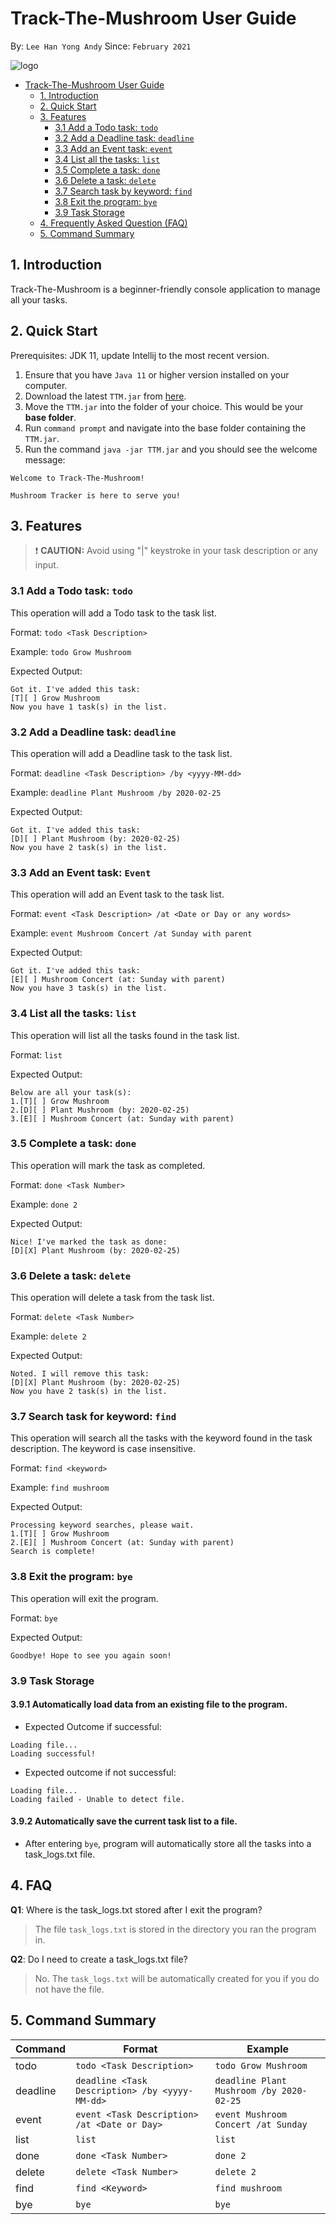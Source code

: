# Track-The-Mushroom User Guide

By: `Lee Han Yong Andy` Since: `February 2021`

![logo](https://encrypted-tbn0.gstatic.com/images?q=tbn:ANd9GcQ1LaKa9rD5VVLnenXNNu_K41jslGmqFI6amA&usqp=CAU)

- [Track-The-Mushroom User Guide](#track-the-mushroom-user-guide)
    * [1. Introduction](#1-introduction)
    * [2. Quick Start](#2-quick-start)
    * [3. Features](#3-features)
      + [3.1 Add a Todo task: `todo`](#31-add-a-todo-task-todo)
      + [3.2 Add a Deadline task: `deadline`](#32-add-a-deadline-task-deadline)
      + [3.3 Add an Event task: `event`](#33-add-an-event-task-event)
      + [3.4 List all the tasks: `list`](#34-list-all-the-tasks-list)
      + [3.5 Complete a task: `done`](#35-complete-a-task-done)
      + [3.6 Delete a task: `delete`](#36-delete-a-task-delete)
      + [3.7 Search task by keyword: `find`](#37-search-task-by-keyword-find)
      + [3.8 Exit the program: `bye`](#38-exit-the-program-bye)
      + [3.9 Task Storage](#39-task-storage)
    * [4. Frequently Asked Question (FAQ)](#4-faq)
    * [5. Command Summary](#5-command-summary)

## 1. Introduction 

Track-The-Mushroom is a beginner-friendly console application to manage all your tasks.

## 2. Quick Start

Prerequisites: JDK 11, update Intellij to the most recent version.

1. Ensure that you have `Java 11` or higher version installed on your computer.
2. Download the latest `TTM.jar` from [here](https://github.com/LeeHanYongAndy/ip/releases/tag/A-Release).
3. Move the `TTM.jar` into the folder of your choice. This would be your **base folder**.
4. Run `command prompt` and navigate into the base folder containing the `TTM.jar`.
5. Run the command `java -jar TTM.jar` and you should see the welcome message:

```
Welcome to Track-The-Mushroom!

Mushroom Tracker is here to serve you!
```

## 3. Features
> ❗ **CAUTION:** Avoid using "|" keystroke in your task description or any input. 

### 3.1 Add a Todo task: `todo`

This operation will add a Todo task to the task list.

Format: `todo <Task Description>`

Example: `todo Grow Mushroom`

Expected Output:
```
Got it. I've added this task:
[T][ ] Grow Mushroom
Now you have 1 task(s) in the list.
```
### 3.2 Add a Deadline task: `deadline`

This operation will add a Deadline task to the task list.

Format: `deadline <Task Description> /by <yyyy-MM-dd>`

Example: `deadline Plant Mushroom /by 2020-02-25`

Expected Output:
```
Got it. I've added this task:
[D][ ] Plant Mushroom (by: 2020-02-25)
Now you have 2 task(s) in the list.
```

### 3.3 Add an Event task: `Event`

This operation will add an Event task to the task list.

Format: `event <Task Description> /at <Date or Day or any words>`

Example: `event Mushroom Concert /at Sunday with parent`

Expected Output:
```
Got it. I've added this task:
[E][ ] Mushroom Concert (at: Sunday with parent)
Now you have 3 task(s) in the list.
```

### 3.4 List all the tasks: `list`

This operation will list all the tasks found in the task list.

Format: `list`

Expected Output:
```
Below are all your task(s):
1.[T][ ] Grow Mushroom
2.[D][ ] Plant Mushroom (by: 2020-02-25)
3.[E][ ] Mushroom Concert (at: Sunday with parent)
```

### 3.5 Complete a task: `done`

This operation will mark the task as completed.

Format: `done <Task Number>`

Example: `done 2`

Expected Output:
```
Nice! I've marked the task as done:
[D][X] Plant Mushroom (by: 2020-02-25)
```

### 3.6 Delete a task: `delete`

This operation will delete a task from the task list.

Format: `delete <Task Number>`

Example: `delete 2`

Expected Output:
```
Noted. I will remove this task:
[D][X] Plant Mushroom (by: 2020-02-25)
Now you have 2 task(s) in the list.
```

### 3.7 Search task for keyword: `find`

This operation will search all the tasks with the keyword found in the task description.
The keyword is case insensitive.

Format: `find <keyword>`

Example: `find mushroom`

Expected Output:
```
Processing keyword searches, please wait.
1.[T][ ] Grow Mushroom
2.[E][ ] Mushroom Concert (at: Sunday with parent)
Search is complete!
```

### 3.8 Exit the program: `bye`

This operation will exit the program.

Format: `bye`

Expected Output:
```
Goodbye! Hope to see you again soon!
```

### 3.9 Task Storage

#### 3.9.1 Automatically load data from an existing file to the program.

* Expected Outcome if successful:
```
Loading file...
Loading successful!
```
   
* Expected outcome if not successful:
```
Loading file...
Loading failed - Unable to detect file.
```
#### 3.9.2 Automatically save the current task list to a file.

* After entering `bye`, program will automatically store all the tasks into a task_logs.txt file.

## 4. FAQ

**Q1**: Where is the task_logs.txt stored after I exit the program?

> The file `task_logs.txt` is stored in the directory you ran the program in.

**Q2**: Do I need to create a task_logs.txt file?

> No. The `task_logs.txt` will be automatically created for you if you do not have the file.

## 5. Command Summary

Command | Format | Example |
------- | ------- | ------- | 
todo | `todo <Task Description>` | `todo Grow Mushroom` |
deadline | `deadline <Task Description> /by <yyyy-MM-dd>` | `deadline Plant Mushroom /by 2020-02-25` |
event | `event <Task Description> /at <Date or Day>`      | `event Mushroom Concert /at Sunday` |
list | `list` | `list` |
done | `done <Task Number>` | `done 2` |
delete | `delete <Task Number>` | `delete 2` |
find | `find <Keyword>` | `find mushroom` |
bye | `bye` | `bye` |
